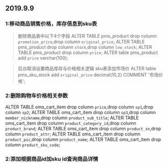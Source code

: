 ## 2019.9.9

### 1:移动商品销售价格，库存信息到sku表
> 删除商品表中以下4个字段
ALTER TABLE pms_product drop column `promotion_price`,drop column `original_price`;
ALTER TABLE pms_product drop column `stock`,drop column `low_stock`;
ALTER TABLE pms_product drop column `price`;
ALTER table pms_product add `price` varchar(100);


> 后台取消设置商品库存与价格相关逻辑
> sku表添加市场价
ALTER table pms_sku_stock add `original_price` decimal(10,2) COMMENT '市场价格'; 

### 2:删除购物车价格相关参数

ALTER TABLE oms_cart_item drop column `price`,drop column `sp1`,drop column `sp2`;
ALTER TABLE oms_cart_item drop column `sp3`,drop column `member_nickname`,drop column `product_sub_title`;
ALTER TABLE oms_cart_item drop column `product_category_id`,drop column `product_brand`;
ALTER TABLE oms_cart_item drop column `product_sn`,drop column `product_attr`;
ALTER TABLE oms_cart_item drop column `product_pic`,drop column `product_name`;
ALTER TABLE oms_cart_item drop column `product_sku_code`;


### 2:添加根据商品id加sku id查询商品详情
